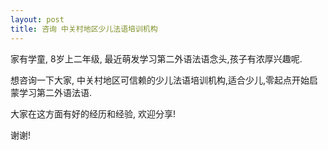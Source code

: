 ```yaml
---
layout: post
title: 咨询 中关村地区少儿法语培训机构
---
```


<p>家有学童, 8岁上二年级, 最近萌发学习第二外语法语念头,孩子有浓厚兴趣呢.</p>
<p>想咨询一下大家, 中关村地区可信赖的少儿法语培训机构,适合少儿,零起点开始启蒙学习第二外语法语.</p>
<p>大家在这方面有好的经历和经验, 欢迎分享!</p>
<p>谢谢!</p>
<p></p>
